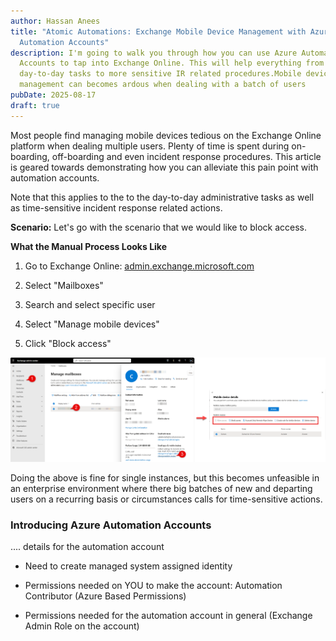 ```yaml
---
author: Hassan Anees
title: "Atomic Automations: Exchange Mobile Device Management with Azure
  Automation Accounts"
description: I'm going to walk you through how you can use Azure Automation
  Accounts to tap into Exchange Online. This will help everything from
  day-to-day tasks to more sensitive IR related procedures.Mobile device
  management can becomes ardous when dealing with a batch of users
pubDate: 2025-08-17
draft: true
---
```

Most people find managing mobile devices tedious on the Exchange Online platform when dealing multiple users. Plenty of time is spent during on-boarding, off-boarding and even incident response procedures. This article is geared towards demonstrating how you can alleviate this pain point with automation accounts.

Note that this applies to the to the day-to-day administrative tasks as well as time-sensitive incident response related actions.

**Scenario:** Let's go with the scenario that we would like to block access.

**What the Manual Process Looks Like**

1.  Go to Exchange Online: [admin.exchange.microsoft.com](http://admin.exchange.microsoft.com)
    
2.  Select "Mailboxes"
    
3.  Search and select specific user
    
4.  Select "Manage mobile devices"
    
5.  Click "Block access"
    

![Exchange Online Mobile Device Management](../../assets/technology/automation-account-exchange/opening-mobile-device-exchange-online.png)

Doing the above is fine for single instances, but this becomes unfeasible in an enterprise environment where there big batches of new and departing users on a recurring basis or circumstances calls for time-sensitive actions.

### Introducing Azure Automation Accounts

.... details for the automation account

*   Need to create managed system assigned identity
    
*   Permissions needed on YOU to make the account: Automation Contributor (Azure Based Permissions)
    
*   Permissions needed for the automation account in general (Exchange Admin Role on the account)